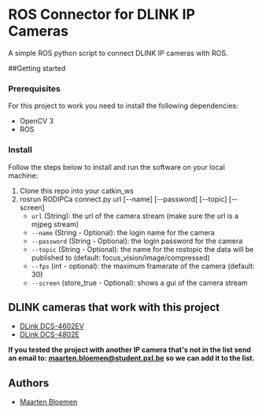 # ROS Connector for DLINK IP Cameras
A simple ROS python script to connect DLINK IP cameras with ROS.

##Getting started
### Prerequisites
For this project to work you need to install the following dependencies:
* OpenCV 3
* ROS

### Install
Follow the steps below to install and run the software on your local machine:
1. Clone this repo into your catkin_ws
2. rosrun RODIPCa connect.py url [--name] [--password] [--topic] [--screen]
   * `url` (String): the url of the camera stream (make sure the url is a mjpeg stream)
   * `--name` (String - Optional): the login name for the camera
   * `--password` (String - Optional): the login password for the camera
   * `--topic` (String - Optional): the name for the rostopic the data will be published to (default: focus_vision/image/compressed)
   * `--fps` (int - optional): the maximum framerate of the camera (default: 30)
   * `--screen` (store_true - Optional): shows a gui of the camera stream

## DLINK cameras that work with this project
* [DLink DCS-4602EV](http://www.dlink.com/uk/en/products/dcs-4602ev-full-hd-outdoor-vandal-proof-poe-dome-camera)
* [DLink DCS-4802E](http://us.dlink.com/products/business-ip-cameras/vigilance-full-hd-outdoor-mini-dome-network-camera/)

**If you tested the project with another IP camera that's not in the list send an email to: maarten.bloemen@student.pxl.be so we can add it to the list.**

## Authors
* [Maarten Bloemen](https://github.com/MaartenBloemen) 
